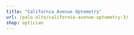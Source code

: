 ```yaml
---
title: "California Avenue Optometry"
url: /palo-alto/california-avenue-optometry-3/
shop: optician
---
```

